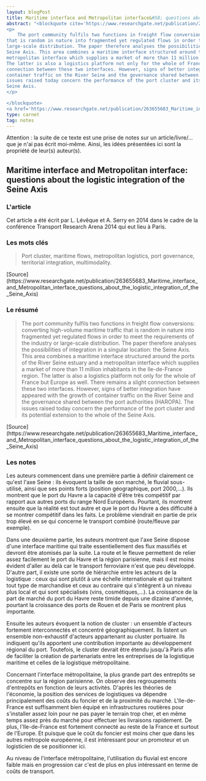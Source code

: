 ```yaml
---
layout: blogPost
title: Maritime interface and Metropolitan interface&#58; questions about the logistic integration of the Seine Axis
abstract: "<blockquote cite='https://www.researchgate.net/publication/263655683_Maritime_interface_and_Metropolitan_interface_questions_about_the_logistic_integration_of_the_Seine_Axis'>
<p>
	The port community fulfils two functions in freight flow conversions: converting high-volume maritime traffic
that is random in nature into fragmented yet regulated flows in order to meet the requirements of the industry or
large-scale distribution. The paper therefore analyses the possibilities of integration in a singular location: the
Seine Axis. This area combines a maritime interface structured around the ports of the River Seine estuary and a
metropolitan interface which supplies a market of more than 11 million inhabitants in the Ile-de-France region.
The latter is also a logistics platform not only for the whole of France but Europe as well. There remains a slight
connection between these two interfaces. However, signs of better integration have appeared with the growth of
container traffic on the River Seine and the governance shared between the port authorities (HAROPA). The
issues raised today concern the performance of the port cluster and its potential extension to the whole of the
Seine Axis.
</p>

</blockquote>
<a href='https://www.researchgate.net/publication/263655683_Maritime_interface_and_Metropolitan_interface_questions_about_the_logistic_integration_of_the_Seine_Axis'>Source</a>"
type: carnet
tag: notes
---
```


Attention &#58; la suite de ce texte est une prise de notes sur un article/livre/... que je n'ai pas écrit moi-même. Ainsi, les idées présentées ici sont la propriété de leur(s) auteur(s).

## Maritime interface and Metropolitan interface&#58; questions about the logistic integration of the Seine Axis

### L'article

Cet article a été écrit par L. Lévêque et A. Serry en 2014 dans le cadre de la conférence Transport Research Arena 2014 qui eut lieu à Paris.

### Les mots clés 


<blockquote cite="https://www.researchgate.net/publication/263655683_Maritime_interface_and_Metropolitan_interface_questions_about_the_logistic_integration_of_the_Seine_Axis">
Port cluster, maritime flows, metropolitan logistics, port governance, territorial integration, multimodality.
</blockquote>
[Source](https://www.researchgate.net/publication/263655683_Maritime_interface_and_Metropolitan_interface_questions_about_the_logistic_integration_of_the_Seine_Axis)

### Le résumé 

<blockquote cite='https://www.researchgate.net/publication/263655683_Maritime_interface_and_Metropolitan_interface_questions_about_the_logistic_integration_of_the_Seine_Axis'>
<p>
	The port community fulfils two functions in freight flow conversions: converting high-volume maritime traffic
that is random in nature into fragmented yet regulated flows in order to meet the requirements of the industry or
large-scale distribution. The paper therefore analyses the possibilities of integration in a singular location: the
Seine Axis. This area combines a maritime interface structured around the ports of the River Seine estuary and a
metropolitan interface which supplies a market of more than 11 million inhabitants in the Ile-de-France region.
The latter is also a logistics platform not only for the whole of France but Europe as well. There remains a slight
connection between these two interfaces. However, signs of better integration have appeared with the growth of
container traffic on the River Seine and the governance shared between the port authorities (HAROPA). The
issues raised today concern the performance of the port cluster and its potential extension to the whole of the
Seine Axis.
</p>

</blockquote>
[Source](https://www.researchgate.net/publication/263655683_Maritime_interface_and_Metropolitan_interface_questions_about_the_logistic_integration_of_the_Seine_Axis)

### Les notes

Les auteurs commencent dans une première partie à définir clairement ce qu'est l'axe Seine : ils évoquent la taille de son marché, le fluvial sous-utilisé, ainsi que ses points forts (position géographique, port 2000,...). Ils montrent que le port du Havre a la capacité d'être très compétitif par rapport aux autres ports du range Nord Européens. Pourtant, ils montrent ensuite que la réalité est tout autre et que le port du Havre a des difficulté à se montrer compétitif dans les faits. Le problème viendrait en partie de prix trop élevé en se qui concerne le transport combiné (route/fleuve par exemple).

Dans une deuxième partie, les auteurs montrent que l'axe Seine dispose d'une interface maritime qui traite essentiellement des flux massifiés et devront être atomisés par la suite. La route et le fleuve permettent de relier assez facilement le port du Havre et la région parisienne, mais il est moins évident d'aller au delà car le transport ferroviaire n'est que peu développé. D'autre part, il existe une sorte de hiérarchie entre les acteurs de la logistique : ceux qui sont plutôt à une échelle internationale et qui traitent tout type de marchandise et ceux au contraire qui s'intègrent à un niveau plus local et qui sont spécialisés (vins, cosmétiques,...). La croissance de la part de marché du port du Havre reste timide depuis une dizaine d'année, pourtant la croissance des ports de Rouen et de Paris se montrent plus importante.

Ensuite les auteurs évoquent la notion de cluster : un ensemble d'acteurs fortement interconnectés et concentré géographiquement. Ils listent un ensemble non-exhaustif d'acteurs appartenant au cluster portuaire. Ils indiquent qu'ils apportent une contribution importante au développement régional du port. Toutefois, le cluster devrait être étendu jusqu'à Paris afin de faciliter la création de partenariats entre les entreprises de la logistique maritime et celles de la logistique métropolitaine.

Concernant l'interface métropolitaine, la plus grande part des entrepôts se concentre sur la région parisienne. On observe des regroupements d'entrepôts en fonction de leurs activités.
D'après les théories de l'économie, la position des services de logistiques va dépendre principalement des coûts du foncier et de la proximité du marché. L'Ile-de-France est suffisamment bien équipé en infrastructures routières pour s'installer assez loin pour ne pas payer le terrain trop cher, et en même temps assez près du marché pour effectuer les livraisons rapidement. De plus, l'Ile-de-France est fortement connecté au reste de la France et surtout de l'Europe. Et puisque que le coût du foncier est moins cher que dans les autres métropole européenne, il est intéressant pour un promoteur et un logisticien de se positionner ici.

Au niveau de l'interface métropolitaine, l'utilisation du fluvial est encore faible mais en progression car c'est de plus en plus intéressant en terme de coûts de transport.